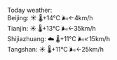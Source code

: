 Today weather:  
Beijing: ☀️   🌡️+14°C 🌬️←4km/h  
Tianjin: ☀️   🌡️+13°C 🌬️←35km/h  
Shijiazhuang: ☁️   🌡️+11°C 🌬️↙15km/h  
Tangshan: ☀️   🌡️+11°C 🌬️←25km/h  
